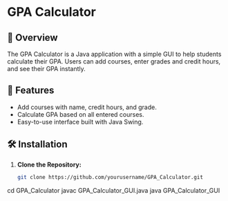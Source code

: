 # GPA Calculator

## 📘 Overview
The GPA Calculator is a Java application with a simple GUI to help students calculate their GPA. Users can add courses, enter grades and credit hours, and see their GPA instantly.

## 🚀 Features
- Add courses with name, credit hours, and grade.
- Calculate GPA based on all entered courses.
- Easy-to-use interface built with Java Swing.

## 🛠️ Installation

1. **Clone the Repository:**
   ```bash
   git clone https://github.com/yourusername/GPA_Calculator.git
cd GPA_Calculator
javac GPA_Calculator_GUI.java
java GPA_Calculator_GUI
